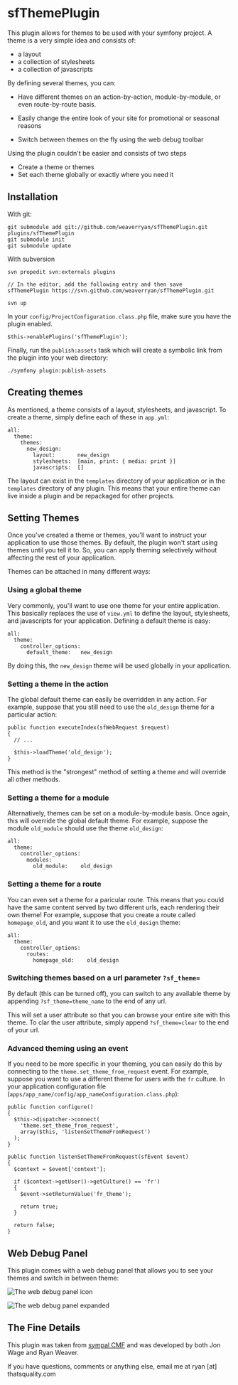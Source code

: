 sfThemePlugin
=============

This plugin allows for themes to be used with your symfony project. A
theme is a very simple idea and consists of:

 * a layout
 * a collection of stylesheets
 * a collection of javascripts

By defining several themes, you can:

 * Have different themes on an action-by-action, module-by-module, or even
   route-by-route basis.

 * Easily change the entire look of your site for promotional or seasonal reasons

 * Switch between themes on the fly using the web debug toolbar

Using the plugin couldn't be easier and consists of two steps

 * Create a theme or themes
 * Set each theme globally or exactly where you need it

Installation
------------

With git:

    git submodule add git://github.com/weaverryan/sfThemePlugin.git plugins/sfThemePlugin
    git submodule init
    git submodule update

With subversion

    svn propedit svn:externals plugins
    
    // In the editor, add the following entry and then save
    sfThemePlugin https://svn.github.com/weaverryan/sfThemePlugin.git
    
    svn up

In your `config/ProjectConfiguration.class.php` file, make sure you have
the plugin enabled.

    $this->enablePlugins('sfThemePlugin');

Finally, run the `publish:assets` task which will create a symbolic link
from the plugin into your web directory:

    ./symfony plugin:publish-assets

Creating themes
---------------

As mentioned, a theme consists of a layout, stylesheets, and javascript.
To create a theme, simply define each of these in `app.yml`:

    all:
      theme:
        themes:
          new_design:
            layout:       new_design
            stylesheets:  [main, print: { media: print }]
            javascripts:  []

The layout can exist in the `templates` directory of your application or in
the `templates` directory of any plugin. This means that your entire
theme can live inside a plugin and be repackaged for other projects.

Setting Themes
--------------

Once you've created a theme or themes, you'll want to instruct your application
to use those themes. By default, the plugin won't start using themes until
you tell it to. So, you can apply theming selectively without affecting
the rest of your application.

Themes can be attached in many different ways:

### Using a global theme

Very commonly, you'll want to use one theme for your entire application.
This basically replaces the use of `view.yml` to define the layout,
stylesheets, and javascripts for your application. Defining a default
theme is easy:

    all:
      theme:
        controller_options:
          default_theme:   new_design

By doing this, the `new_design` theme will be used globally in your application.

### Setting a theme in the action

The global default theme can easily be overridden in any action. For example,
suppose that you still need to use the `old_design` theme for a particular action:

    public function executeIndex(sfWebRequest $request)
    {
      // ...
      
      $this->loadTheme('old_design');
    }

This method is the "strongest" method of setting a theme and will override
all other methods.

### Setting a theme for a module

Alternatively, themes can be set on a module-by-module basis. Once again,
this will override the global default theme. For example, suppose the module
`old_module` should use the theme `old_design`:

    all:
      theme:
        controller_options:
          modules:
            old_module:    old_design

### Setting a theme for a route

You can even set a theme for a paricular route. This means that you could
have the same content served by two different urls, each rendering their
own theme! For example, suppose that you create a route called `homepage_old`,
and you want it to use the `old_design` theme:

    all:
      theme:
        controller_options:
          routes:
            homepage_old:    old_design

### Switching themes based on a url parameter `?sf_theme=`

By default (this can be turned off), you can switch to any available theme
by appending `?sf_theme=theme_name` to the end of any url.

This will set a user attribute so that you can browse your entire site
with this theme. To clar the user attribute, simply append `?sf_theme=clear`
to the end of your url.

### Advanced theming using an event

If you need to be more specific in your theming, you can easily do this
by connecting to the `theme.set_theme_from_request` event. For example,
suppose you want to use a different theme for users with the `fr` culture.
In your application configuration file (`apps/app_name/config/app_nameConfiguration.class.php`):

    public function configure()
    {
      $this->dispatcher->connect(
        'theme.set_theme_from_request',
        array($this, 'listenSetThemeFromRequest')
      );
    }

    public function listenSetThemeFromRequest(sfEvent $event)
    {
      $context = $event['context'];
      
      if ($context->getUser()->getCulture() == 'fr')
      {
        $event->setReturnValue('fr_theme');
        
        return true;
      }
      
      return false;
    }

Web Debug Panel
---------------

This plugin comes with a web debug panel that allows you to see your themes
and switch in between theme:

![The web debug panel icon](http://github.com/weaverryan/sfThemePlugin/raw/master/docs/debug_toolbar1.png)

![The web debug panel expanded](http://github.com/weaverryan/sfThemePlugin/raw/master/docs/debug_toolbar2.png)


The Fine Details
----------------

This plugin was taken from [sympal CMF](http://www.sympalphp.org) and was
developed by both Jon Wage and Ryan Weaver.

If you have questions, comments or anything else, email me at ryan [at] thatsquality.com











